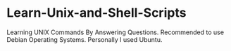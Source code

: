 # Learn-Unix-and-Shell-Scripts
Learning UNIX Commands By Answering Questions. Recommended to use Debian Operating Systems. Personally I used Ubuntu.

